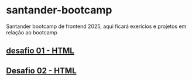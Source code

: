 # santander-bootcamp
Santander bootcamp de frontend 2025, aqui ficará exerícios e projetos em relação ao bootcamp

## [desafio 01 - HTML](https://alan-andr.github.io/santander-bootcamp/desafio01-html/index.html) 

## [Desafio 02 - HTML](https://alan-andr.github.io/santander-bootcamp/desafio02-html/index.html)


